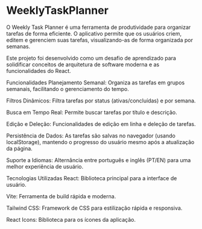 # WeeklyTaskPlanner

O Weekly Task Planner é uma ferramenta de produtividade para organizar tarefas de forma eficiente. O aplicativo permite que os usuários criem, editem e gerenciem suas tarefas, visualizando-as de forma organizada por semanas.

Este projeto foi desenvolvido como um desafio de aprendizado para solidificar conceitos de arquitetura de software moderna e as funcionalidades do React.

Funcionalidades
Planejamento Semanal: Organiza as tarefas em grupos semanais, facilitando o gerenciamento do tempo.

Filtros Dinâmicos: Filtra tarefas por status (ativas/concluídas) e por semana.

Busca em Tempo Real: Permite buscar tarefas por título e descrição.

Edição e Deleção: Funcionalidades de edição em linha e deleção de tarefas.

Persistência de Dados: As tarefas são salvas no navegador (usando localStorage), mantendo o progresso do usuário mesmo após a atualização da página.

Suporte a Idiomas: Alternância entre português e inglês (PT/EN) para uma melhor experiência de usuário.

Tecnologias Utilizadas
React: Biblioteca principal para a interface de usuário.

Vite: Ferramenta de build rápida e moderna.

Tailwind CSS: Framework de CSS para estilização rápida e responsiva.

React Icons: Biblioteca para os ícones da aplicação.
